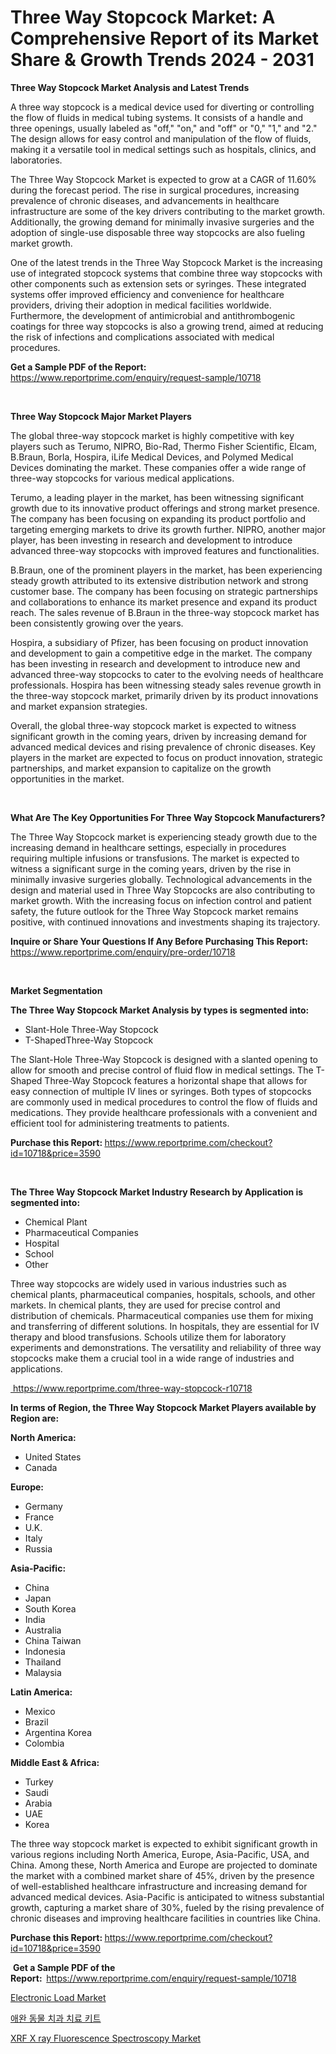 <p><h1>Three Way Stopcock Market: A Comprehensive Report of its Market Share & Growth Trends 2024 - 2031</h1></p><p><strong>Three Way Stopcock Market Analysis and Latest Trends</strong></p>
<p><p>A three way stopcock is a medical device used for diverting or controlling the flow of fluids in medical tubing systems. It consists of a handle and three openings, usually labeled as "off," "on," and "off" or "0," "1," and "2." The design allows for easy control and manipulation of the flow of fluids, making it a versatile tool in medical settings such as hospitals, clinics, and laboratories.</p><p>The Three Way Stopcock Market is expected to grow at a CAGR of 11.60% during the forecast period. The rise in surgical procedures, increasing prevalence of chronic diseases, and advancements in healthcare infrastructure are some of the key drivers contributing to the market growth. Additionally, the growing demand for minimally invasive surgeries and the adoption of single-use disposable three way stopcocks are also fueling market growth.</p><p>One of the latest trends in the Three Way Stopcock Market is the increasing use of integrated stopcock systems that combine three way stopcocks with other components such as extension sets or syringes. These integrated systems offer improved efficiency and convenience for healthcare providers, driving their adoption in medical facilities worldwide. Furthermore, the development of antimicrobial and antithrombogenic coatings for three way stopcocks is also a growing trend, aimed at reducing the risk of infections and complications associated with medical procedures.</p></p>
<p><strong>Get a Sample PDF of the Report:&nbsp;</strong> <a href="https://www.reportprime.com/enquiry/request-sample/10718">https://www.reportprime.com/enquiry/request-sample/10718</a></p>
<p>&nbsp;</p>
<p><strong>Three Way Stopcock Major Market Players</strong></p>
<p><p>The global three-way stopcock market is highly competitive with key players such as Terumo, NIPRO, Bio-Rad, Thermo Fisher Scientific, Elcam, B.Braun, Borla, Hospira, iLife Medical Devices, and Polymed Medical Devices dominating the market. These companies offer a wide range of three-way stopcocks for various medical applications.</p><p>Terumo, a leading player in the market, has been witnessing significant growth due to its innovative product offerings and strong market presence. The company has been focusing on expanding its product portfolio and targeting emerging markets to drive its growth further. NIPRO, another major player, has been investing in research and development to introduce advanced three-way stopcocks with improved features and functionalities.</p><p>B.Braun, one of the prominent players in the market, has been experiencing steady growth attributed to its extensive distribution network and strong customer base. The company has been focusing on strategic partnerships and collaborations to enhance its market presence and expand its product reach. The sales revenue of B.Braun in the three-way stopcock market has been consistently growing over the years.</p><p>Hospira, a subsidiary of Pfizer, has been focusing on product innovation and development to gain a competitive edge in the market. The company has been investing in research and development to introduce new and advanced three-way stopcocks to cater to the evolving needs of healthcare professionals. Hospira has been witnessing steady sales revenue growth in the three-way stopcock market, primarily driven by its product innovations and market expansion strategies.</p><p>Overall, the global three-way stopcock market is expected to witness significant growth in the coming years, driven by increasing demand for advanced medical devices and rising prevalence of chronic diseases. Key players in the market are expected to focus on product innovation, strategic partnerships, and market expansion to capitalize on the growth opportunities in the market.</p></p>
<p>&nbsp;</p>
<p><strong>What Are The Key Opportunities For Three Way Stopcock Manufacturers?</strong></p>
<p><p>The Three Way Stopcock market is experiencing steady growth due to the increasing demand in healthcare settings, especially in procedures requiring multiple infusions or transfusions. The market is expected to witness a significant surge in the coming years, driven by the rise in minimally invasive surgeries globally. Technological advancements in the design and material used in Three Way Stopcocks are also contributing to market growth. With the increasing focus on infection control and patient safety, the future outlook for the Three Way Stopcock market remains positive, with continued innovations and investments shaping its trajectory.</p></p>
<p><strong>Inquire or Share Your Questions If Any Before Purchasing This Report:</strong> <a href="https://www.reportprime.com/enquiry/pre-order/10718">https://www.reportprime.com/enquiry/pre-order/10718</a></p>
<p>&nbsp;</p>
<p><strong>Market Segmentation</strong></p>
<p><strong>The Three Way Stopcock Market Analysis by types is segmented into:</strong></p>
<p><ul><li>Slant-Hole Three-Way Stopcock</li><li>T-ShapedThree-Way Stopcock</li></ul></p>
<p><p>The Slant-Hole Three-Way Stopcock is designed with a slanted opening to allow for smooth and precise control of fluid flow in medical settings. The T-Shaped Three-Way Stopcock features a horizontal shape that allows for easy connection of multiple IV lines or syringes. Both types of stopcocks are commonly used in medical procedures to control the flow of fluids and medications. They provide healthcare professionals with a convenient and efficient tool for administering treatments to patients.</p></p>
<p><strong>Purchase this Report:&nbsp;</strong><a href="https://www.reportprime.com/checkout?id=10718&price=3590">https://www.reportprime.com/checkout?id=10718&price=3590</a></p>
<p>&nbsp;</p>
<p><strong>The Three Way Stopcock Market Industry Research by Application is segmented into:</strong></p>
<p><ul><li>Chemical Plant</li><li>Pharmaceutical Companies</li><li>Hospital</li><li>School</li><li>Other</li></ul></p>
<p><p>Three way stopcocks are widely used in various industries such as chemical plants, pharmaceutical companies, hospitals, schools, and other markets. In chemical plants, they are used for precise control and distribution of chemicals. Pharmaceutical companies use them for mixing and transferring of different solutions. In hospitals, they are essential for IV therapy and blood transfusions. Schools utilize them for laboratory experiments and demonstrations. The versatility and reliability of three way stopcocks make them a crucial tool in a wide range of industries and applications.</p></p>
<p><a href="https://www.reportprime.com/three-way-stopcock-r10718">&nbsp;https://www.reportprime.com/three-way-stopcock-r10718</a></p>
<p><strong>In terms of Region, the Three Way Stopcock Market Players available by Region are:</strong></p>
<p>
    <p> <strong> North America: </strong>
        <ul>
            <li>United States</li>
            <li>Canada</li>
        </ul>
        </p> 
    <p> <strong> Europe: </strong>
        <ul>
            <li>Germany</li>
            <li>France</li>
            <li>U.K.</li>
            <li>Italy</li>
            <li>Russia</li>
        </ul>
        </p> 
    <p> <strong> Asia-Pacific: </strong>
        <ul>
            <li>China</li>
            <li>Japan</li>
            <li>South Korea</li>
            <li>India</li>
            <li>Australia</li>
            <li>China Taiwan</li>
            <li>Indonesia</li>
            <li>Thailand</li>
            <li>Malaysia</li>
        </ul>
        </p> 
    <p> <strong> Latin America: </strong>
        <ul>
            <li>Mexico</li>
            <li>Brazil</li>
            <li>Argentina Korea</li>
            <li>Colombia</li>
        </ul>
        </p> 
    <p> <strong> Middle East & Africa: </strong>
        <ul>
            <li>Turkey</li>
            <li>Saudi</li>
            <li>Arabia</li>
            <li>UAE</li>
            <li>Korea</li>
        </ul>
    </p>
    </p>
<p><p>The three way stopcock market is expected to exhibit significant growth in various regions including North America, Europe, Asia-Pacific, USA, and China. Among these, North America and Europe are projected to dominate the market with a combined market share of 45%, driven by the presence of well-established healthcare infrastructure and increasing demand for advanced medical devices. Asia-Pacific is anticipated to witness substantial growth, capturing a market share of 30%, fueled by the rising prevalence of chronic diseases and improving healthcare facilities in countries like China.</p></p>
<p><strong>Purchase this Report: </strong><a href="https://www.reportprime.com/checkout?id=10718&price=3590">https://www.reportprime.com/checkout?id=10718&price=3590</a></p>
<p>&nbsp;<strong>Get a Sample PDF of the Report:&nbsp;&nbsp;</strong><a href="https://www.reportprime.com/enquiry/request-sample/10718">https://www.reportprime.com/enquiry/request-sample/10718</a></p>
<p><strong></strong></p>
<p><p><a href="https://boundless-drawbridge-702.notion.site/Electronic-Load-Market-Analysis-and-Sze-Forecasted-for-period-from-2024-to-2031-6e9cec12ff094699b1937dcc84325246">Electronic Load Market</a></p><p><a href="https://github.com/crfsywufhm81415/Market-Research-Report-List-1/blob/main/352753822066.md">애완 동물 치과 치료 키트</a></p><p><a href="https://github.com/RickHolmes3/Market-Research-Report-List-4/blob/main/xrf-x-ray-fluorescence-spectroscopy-market.md">XRF X ray Fluorescence Spectroscopy Market</a></p></p>